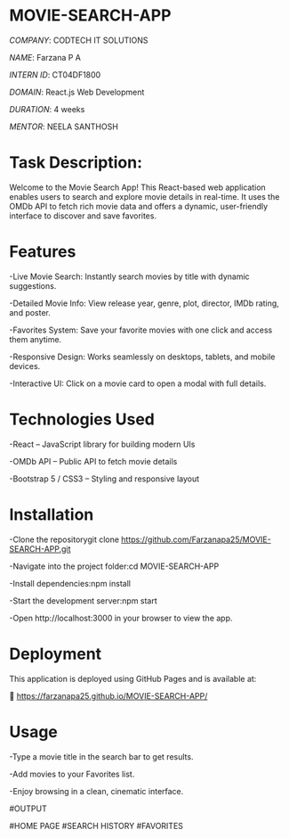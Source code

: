 # MOVIE-SEARCH-APP

*COMPANY*: CODTECH IT SOLUTIONS

*NAME*:  Farzana P A

*INTERN ID*: CT04DF1800

*DOMAIN*: React.js Web Development

*DURATION*: 4 weeks

*MENTOR*: NEELA SANTHOSH

# Task Description:
Welcome to the Movie Search App! This React-based web application enables users to search and explore movie details in real-time. It uses the OMDb API to fetch rich movie data and offers a dynamic, user-friendly interface to discover and save favorites.

# Features
-Live Movie Search: Instantly search movies by title with dynamic suggestions.

-Detailed Movie Info: View release year, genre, plot, director, IMDb rating, and poster.

-Favorites System: Save your favorite movies with one click and access them anytime.

-Responsive Design: Works seamlessly on desktops, tablets, and mobile devices.

-Interactive UI: Click on a movie card to open a modal with full details.

# Technologies Used
-React – JavaScript library for building modern UIs

-OMDb API – Public API to fetch movie details

-Bootstrap 5 / CSS3 – Styling and responsive layout

# Installation
-Clone the repositorygit clone https://github.com/Farzanapa25/MOVIE-SEARCH-APP.git

-Navigate into the project folder:cd MOVIE-SEARCH-APP

-Install dependencies:npm install

-Start the development server:npm start

-Open http://localhost:3000 in your browser to view the app.

# Deployment
This application is deployed using GitHub Pages and is available at:

🔗  https://farzanapa25.github.io/MOVIE-SEARCH-APP/

# Usage
-Type a movie title in the search bar to get results.

-Add movies to your Favorites list.

-Enjoy browsing in a clean, cinematic interface.

#OUTPUT

#HOME PAGE
#SEARCH HISTORY
#FAVORITES


